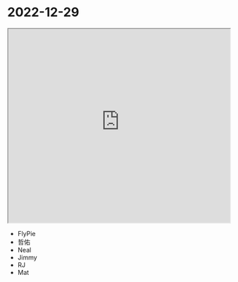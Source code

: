 # 2022-12-29

<iframe src="https://photos.hackingthursday.org/2022/2022-12-29" width="100%" height="440px"></iframe>

- FlyPie
- 哲佑
- Neal
- Jimmy
- RJ
- Mat
